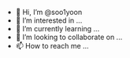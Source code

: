 - 👋 Hi, I’m @soo1yoon
- 👀 I’m interested in ...
- 🌱 I’m currently learning ...
- 💞️ I’m looking to collaborate on ...
- 📫 How to reach me ...

<!---
soo1yoon/soo1yoon is a ✨ special ✨ repository because its `README.md` (this file) appears on your GitHub profile.
You can click the Preview link to take a look at your changes.
--->
